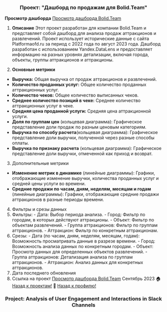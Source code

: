 <h3 align="center">Проект:  "Дашборд по продажам для Bolid.Team" </h3>

**Просмотр дашборда**  <a href="https://datalens.yandex/vydib8d1hkrgk"> Просмотр дашборда Bolid.Team</a>
1. **Описание**
Этот проект разработан для компании Bolid.Team и представляет собой дашборд для анализа продаж аттракционов и развлечений. Проект использует исторические данные с сайта Platformaofd.ru за период с 2022 года по август 2023 года. Дашборд разработан с использованием Yandex.DataLens и предоставляет информацию на разных уровнях детализации, включая города, объекты, группы аттракционов и аттракционы.

2. **Основные метрики**
  - **Выручка:** Общая выручка от продаж аттракционов и развлечений.
  - **Количество проданных услуг:** Общее количество проданных аттракционных услуг.
  - **Количество чеков:** Общее количество выписанных чеков.
  - **Среднее количество позиций в чеке:** Среднее количество аттракционных услуг в чеке.
  - **Средняя цена проданной услуги:** Средняя цена аттракционной услуги.
  - **Доля по группам цен** (кольцевая диаграмма): Графическое представление доли продаж по разным ценовым категориям.
  - **Выручка по способу расчета**(кольцевая диаграмма): Графическое представление доли выручки, полученной через разные способы оплаты.
  - **Выручка по признаку расчета** (кольцевая диаграмма): Графическое представление доли выручки, отмеченной как приход и возврат.
3. Дополнительные метрики
  - **Изменение метрик в динамике** (линейные диаграммы): Графики, отображающие изменение выручки, количества проданных услуг и средней цены услуги во времени.
  - **Средние продажи по часам, дням, неделям, месяцам и годам** (линейные диаграммы): Графики, отображающие средние продажи аттракционов в разные периоды времени.
4. Фильтры и срезы данных
  1. Фильтры:
    - Дата: Выбор периода анализа.
    - Город: Фильтр по городам, в которых действуют аттракционы.
    - Объект: Фильтр по объектам развлечений.
    - Группа аттракционов: Фильтр по группам аттракционов.
    - Аттракцион: Фильтр по конкретным аттракционам.
  2. Срезы:
    - Дата (по часам, дням, неделям, месяцам, годам): Возможность просматривать данные в разрезе времени.
    - Город: Возможность анализа данных по конкретным городам.
    - Объект: Просмотр данных для определенных объектов развлечений.
    - Группа аттракционов: Детализация анализа по группам аттракционов.
    - Аттракцион: Анализ данных для конкретных аттракционов.
   3. Дата последнего обновления
   4. Ссылка на проект <a href="https://datalens.yandex/vydib8d1hkrgk"> Просмотр дашборда Bolid.Team</a>
Сентябрь 2023
🏠  <a href="https://github.com/MalykhinViktor/Date_analytics_real_data">Назад к проектам!</a>
:office:  <a href="https://github.com/MalykhinViktor" target="_blank">Назад к профилю!</a>

<h3 align="center">Project: Analysis of User Engagement and Interactions in Slack Channels</h3>

